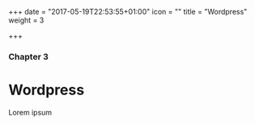 +++
date = "2017-05-19T22:53:55+01:00"
icon = "<i class='fa fa-wordpress' aria-hidden='true' ></i>"
title = "Wordpress"
weight = 3

+++

### Chapter 3

# Wordpress

Lorem ipsum
